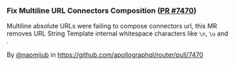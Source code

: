 ### Fix Multiline URL Connectors Composition ([PR #7470](https://github.com/apollographql/router/pull/7470))

Multiline absolute URLs were failing to compose connectors url, this MR removes URL String Template internal whitespace characters like `\n`, `\u` and ` `.

By [@naomijub](https://github.com/naomijub) in https://github.com/apollographql/router/pull/7470
